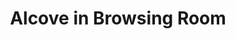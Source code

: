 ---
pid: '89'
_date: circa 1934
derivativo_link: https://derivativo-2.library.columbia.edu/iiif/2/ldpd:341063/
dlc_link: https://dlc.library.columbia.edu/catalog/cul:xgxd2547sv
format: photographs
iiif_json: https://derivativo-2.library.columbia.edu/iiif/2/ldpd:341063/info.json
_name: Wurts Bros. (New York, N.Y.)
native_jpg: https://derivativo-2.library.columbia.edu/iiif/2/ldpd:341063/full/!768,768/0/native.jpg
shelf_location: '"Box no. Box 162, Folder no. Folder 7 (Buildings & Grounds - Morningside
  - Butler library, Album ''The New Library building of Columbia University, Gift
  of Edward S. Harkness,1934''), Historical Photograph Collection"'
subjects: Academic libraries; Reading rooms; New York (N.Y.); Butler Library
summary: View of people sitting in an alcove in South Hall (Butler Library) browsing
  room, ca. 1934.
title: Alcove in Browsing Room
permalink: /photos/89/
layout: photo-page
---